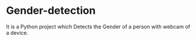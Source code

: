 # Gender-detection
It is a Python project which Detects the Gender of a person with webcam of a device.
